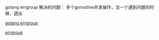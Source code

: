 golang errgroup 解决的问题：
多个goroutine并发操作，当一个遇到问题的时候，退出

[golang errgroup](https://zhuanlan.zhihu.com/p/64983626)

[errgroup](https://pkg.go.dev/golang.org/x/sync/errgroup)
